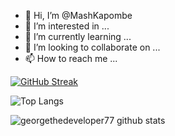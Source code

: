 - 👋 Hi, I’m @MashKapombe
- 👀 I’m interested in ...
- 🌱 I’m currently learning ...
- 💞️ I’m looking to collaborate on ...
- 📫 How to reach me ...

<!---
MashKapombe/MashKapombe is a ✨ special ✨ repository because its `README.md` (this file) appears on your GitHub profile.
You can click the Preview link to take a look at your changes.
--->

[![GitHub Streak](https://github-readme-streak-stats.herokuapp.com?user=MashKapombe&date_format=M%20j%5B%2C%20Y%5D)](https://git.io/streak-stats)

![Top Langs](https://github-readme-stats.vercel.app/api/top-langs/?username=MashKapombe&hide=html&theme=tokyonight)


 <img align="center" src="https://github-readme-stats.vercel.app/api?username=MashKapombe&show_icons=true&theme=dark&line_height=27" alt="georgethedeveloper77 github stats"/>



